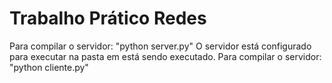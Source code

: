# Trabalho Prático Redes
Para compilar o servidor: "python server.py"
O servidor está configurado para executar na pasta em está sendo executado.
Para compilar o servidor: "python cliente.py"

